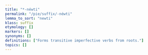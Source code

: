```yaml
---
title: "*-néwti"
permalink: "/pie/suffix/-néwti"
lemma_to_sort: "newti"
klass: suffix
etymology: []
markers: []
synonyms: []
definitions: ["Forms transitive imperfective verbs from roots."]
topics: []
---
```

